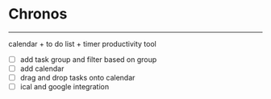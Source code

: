 # Chronos 
---------
calendar + to do list + timer 
productivity tool


- [ ] add task group and filter based on group
- [ ] add calendar
- [ ] drag and drop tasks onto calendar
- [ ] ical and google integration

